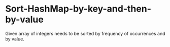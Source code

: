 # Sort-HashMap-by-key-and-then-by-value
Given array of integers needs to be sorted by frequency of occurrences and by value.
